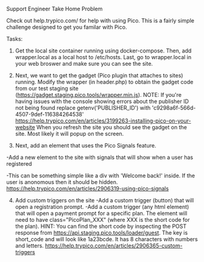 Support Engineer Take Home Problem

Check out help.trypico.com/ for help with using Pico. This is a fairly simple challenge designed to get you familar with Pico.

Tasks:
1. Get the local site container running using docker-compose. Then, add wrapper.local as a local host to /etc/hosts. Last, go to wrapper.local in your web broswer and make sure you can see the site.

2. Next, we want to get the gadget (Pico plugin that attaches to sites) running. Modify the wrapper (in header.php) to obtain the gadget code from our test staging site (https://gadget.staging.pico.tools/wrapper.min.js).
NOTE: If you're having issues with the console showing errors about the publisher ID not being found replace getenv('PUBLISHER_ID') with 'c9298a6f-566d-4507-9def-116384264538'
https://help.trypico.com/en/articles/3199263-installing-pico-on-your-website
When you refresh the site you should see the gadget on the site. Most likely it will popup on the screen.

3. Next, add an element that uses the Pico Signals feature.

-Add a new element to the site with signals that will show when a user has registered

-This can be something simple like a div with 'Welcome back!' inside. If the user is anonomous then it should be hidden.
https://help.trypico.com/en/articles/2906319-using-pico-signals

4. Add custom triggers on the site
-Add a custom trigger (button) that will open a registration prompt.
-Add a custom trigger (any html element) that will open a payment prompt for a specific plan. The element will need to have
class="PicoPlan_XXX" (where XXX is the short code for the plan). HINT: You can find the short code by inspecting the POST response from 
https://api.staging.pico.tools/loader/guest. The key is short_code and will look like 1a23bcde. It has 8 characters with numbers and letters.
https://help.trypico.com/en/articles/2906365-custom-triggers

